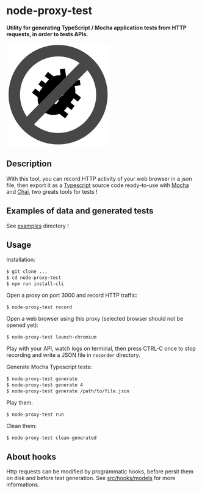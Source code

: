 # node-proxy-test

**Utility for generating TypeScript / Mocha application tests from HTTP requests, in order to tests APIs.**

![Image of Yaktocat](doc/icon.png)

## Description

With this tool, you can record HTTP activity of your web browser in a json file, then export it 
as a [Typescript](http://www.typescriptlang.org) source code ready-to-use with [Mocha](https://mochajs.org) 
and [Chai](http://chaijs.com/), two greats tools for tests !

## Examples of data and generated tests 

See [examples](examples/) directory !

## Usage

Installation:
    
    $ git clone ...
    $ cd node-proxy-test
    $ npm run install-cli
    
Open a proxy on port 3000 and record HTTP traffic:     
    
    $ node-proxy-test record  

Open a web browser using this proxy (selected browser should not be opened yet):

    $ node-proxy-test launch-chromium
    
Play with your API, watch logs on terminal, then press CTRL-C once to stop recording and write a JSON 
file in `recorder` directory.     

Generate Mocha Typescript tests:

    $ node-proxy-test generate
    $ node-proxy-test generate 4
    $ node-proxy-test generate /path/to/file.json
    
Play them:

    $ node-proxy-test run
    
Clean them:

    $ node-proxy-test clean-generated    
    
## About hooks

Http requests can be modified by programmatic hooks, before persit them on disk and before 
test generation. See [src/hooks/models](src/hooks/models) for more informations.
